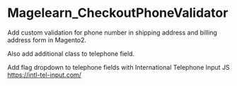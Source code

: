 # Magelearn_CheckoutPhoneValidator
Add custom validation for phone number in shipping address and billing address form in Magento2.

Also add additional class to telephone field.

Add flag dropdown to telephone fields with International Telephone Input JS https://intl-tel-input.com/
